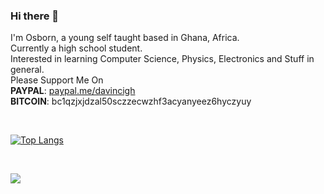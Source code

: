 ### Hi there 👋

I'm Osborn, a young self taught based in Ghana, Africa.<br>
Currently a high school student.<br>
Interested in learning Computer Science, Physics, Electronics and Stuff in general.<br>
Please Support Me On<br>
<b>PAYPAL</b>:    [paypal.me/davincigh](https://www.paypal.me/davincigh)    
<b>BITCOIN</b>:   bc1qzjxjdzal50sczzecwzhf3acyanyeez6hyczyuy <br>

<br>

[![Top Langs](https://github-readme-stats.vercel.app/api/top-langs/?username=osborngh&layout=compact&langs_count=8)](https://github.com/osborngh/github-readme-stats)

<br>

![](https://komarev.com/ghpvc/?username=osborngh)
